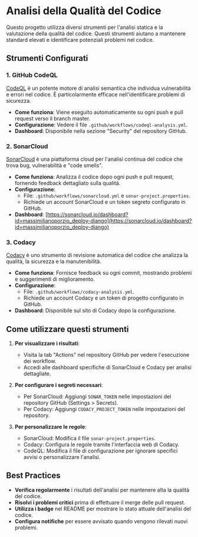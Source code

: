 # Analisi della Qualità del Codice

Questo progetto utilizza diversi strumenti per l'analisi statica e la valutazione della qualità del codice. Questi strumenti aiutano a mantenere standard elevati e identificare potenziali problemi nel codice.

## Strumenti Configurati

### 1. GitHub CodeQL

[CodeQL](https://codeql.github.com/) è un potente motore di analisi semantica che individua vulnerabilità e errori nel codice. È particolarmente efficace nell'identificare problemi di sicurezza.

- **Come funziona**: Viene eseguito automaticamente su ogni push e pull request verso il branch master.
- **Configurazione**: Vedere il file `.github/workflows/codeql-analysis.yml`.
- **Dashboard**: Disponibile nella sezione "Security" del repository GitHub.

### 2. SonarCloud

[SonarCloud](https://sonarcloud.io/) è una piattaforma cloud per l'analisi continua del codice che trova bug, vulnerabilità e "code smells".

- **Come funziona**: Analizza il codice dopo ogni push e pull request, fornendo feedback dettagliato sulla qualità.
- **Configurazione**:
  - File: `.github/workflows/sonarcloud.yml` e `sonar-project.properties`.
  - Richiede un account SonarCloud e un token segreto configurato in GitHub.
- **Dashboard**: [https://sonarcloud.io/dashboard?id=massimilianoporzio_deploy-django](https://sonarcloud.io/dashboard?id=massimilianoporzio_deploy-django)

### 3. Codacy

[Codacy](https://www.codacy.com/) è uno strumento di revisione automatica del codice che analizza la qualità, la sicurezza e la manutenibilità.

- **Come funziona**: Fornisce feedback su ogni commit, mostrando problemi e suggerimenti di miglioramento.
- **Configurazione**:
  - File: `.github/workflows/codacy-analysis.yml`.
  - Richiede un account Codacy e un token di progetto configurato in GitHub.
- **Dashboard**: Disponibile sul sito di Codacy dopo la configurazione.

## Come utilizzare questi strumenti

1. **Per visualizzare i risultati**:
   - Visita la tab "Actions" nel repository GitHub per vedere l'esecuzione dei workflow.
   - Accedi alle dashboard specifiche di SonarCloud e Codacy per analisi dettagliate.

2. **Per configurare i segreti necessari**:
   - Per SonarCloud: Aggiungi `SONAR_TOKEN` nelle impostazioni del repository GitHub (Settings > Secrets).
   - Per Codacy: Aggiungi `CODACY_PROJECT_TOKEN` nelle impostazioni del repository.

3. **Per personalizzare le regole**:
   - SonarCloud: Modifica il file `sonar-project.properties`.
   - Codacy: Configura le regole tramite l'interfaccia web di Codacy.
   - CodeQL: Modifica il file di configurazione per ignorare specifici avvisi o personalizzare l'analisi.

## Best Practices

- **Verifica regolarmente** i risultati dell'analisi per mantenere alta la qualità del codice.
- **Risolvi i problemi critici** prima di effettuare il merge delle pull request.
- **Utilizza i badge** nel README per mostrare lo stato attuale dell'analisi del codice.
- **Configura notifiche** per essere avvisato quando vengono rilevati nuovi problemi.
